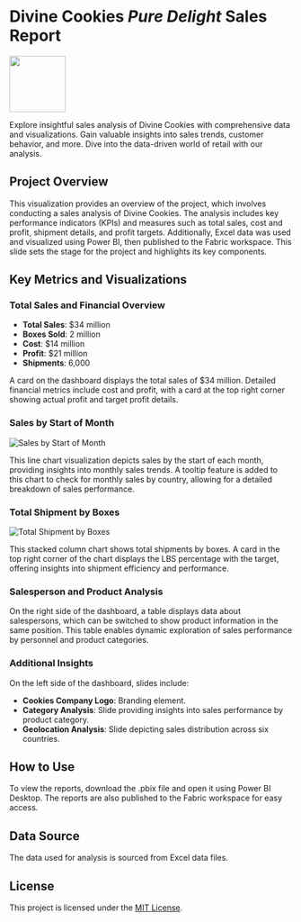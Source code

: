 # Divine Cookies _Pure Delight_ Sales Report

<img src="https://github.com/user-attachments/assets/f61bf8d8-565a-4fc8-81b6-ffa54ee3bc5c" width="100">

Explore insightful sales analysis of Divine Cookies with comprehensive data and visualizations. Gain valuable insights into sales trends, customer behavior, and more. Dive into the data-driven world of retail with our analysis.

## Project Overview



This visualization provides an overview of the project, which involves conducting a sales analysis of Divine Cookies. The analysis includes key performance indicators (KPIs) and measures such as total sales, cost and profit, shipment details, and profit targets. Additionally, Excel data was used and visualized using Power BI, then published to the Fabric workspace. This slide sets the stage for the project and highlights its key components.

## Key Metrics and Visualizations

### Total Sales and Financial Overview

- **Total Sales**: $34 million
- **Boxes Sold**: 2 million
- **Cost**: $14 million
- **Profit**: $21 million
- **Shipments**: 6,000

A card on the dashboard displays the total sales of $34 million. Detailed financial metrics include cost and profit, with a card at the top right corner showing actual profit and target profit details.

### Sales by Start of Month

![Sales by Start of Month](https://yourimagelink.com/sales_by_month.png)

This line chart visualization depicts sales by the start of each month, providing insights into monthly sales trends. A tooltip feature is added to this chart to check for monthly sales by country, allowing for a detailed breakdown of sales performance.

### Total Shipment by Boxes

![Total Shipment by Boxes](https://yourimagelink.com/shipments_by_boxes.png)

This stacked column chart shows total shipments by boxes. A card in the top right corner of the chart displays the LBS percentage with the target, offering insights into shipment efficiency and performance.

### Salesperson and Product Analysis

On the right side of the dashboard, a table displays data about salespersons, which can be switched to show product information in the same position. This table enables dynamic exploration of sales performance by personnel and product categories.

### Additional Insights

On the left side of the dashboard, slides include:

- **Cookies Company Logo**: Branding element.
- **Category Analysis**: Slide providing insights into sales performance by product category.
- **Geolocation Analysis**: Slide depicting sales distribution across six countries.

## How to Use

To view the reports, download the .pbix file and open it using Power BI Desktop. The reports are also published to the Fabric workspace for easy access.

## Data Source

The data used for analysis is sourced from Excel data files.

## License

This project is licensed under the [MIT License](LICENSE).
